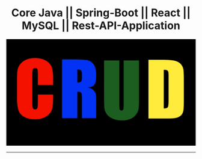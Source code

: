 <h1 align = "center"> Core Java || Spring-Boot || React || MySQL || Rest-API-Application </h1>

<img src = "CRUD.jpg" />

---
